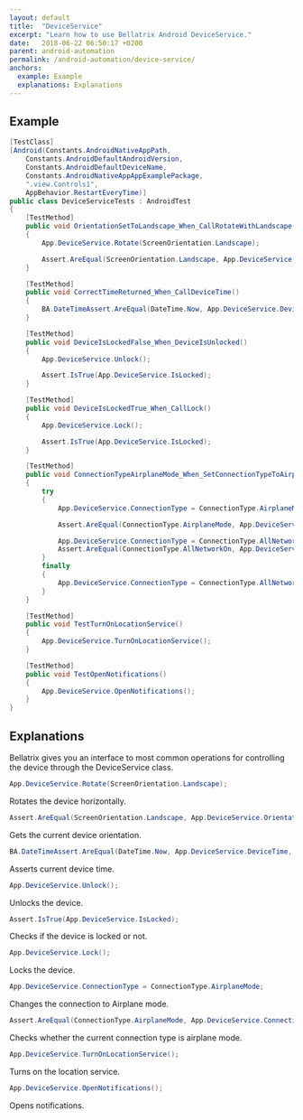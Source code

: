 ```yaml
---
layout: default
title:  "DeviceService"
excerpt: "Learn how to use Bellatrix Android DeviceService."
date:   2018-06-22 06:50:17 +0200
parent: android-automation
permalink: /android-automation/device-service/
anchors:
  example: Example
  explanations: Explanations
---
```

Example
-------
```csharp
[TestClass]
[Android(Constants.AndroidNativeAppPath,
    Constants.AndroidDefaultAndroidVersion,
    Constants.AndroidDefaultDeviceName,
    Constants.AndroidNativeAppAppExamplePackage,
    ".view.Controls1",
    AppBehavior.RestartEveryTime)]
public class DeviceServiceTests : AndroidTest
{
    [TestMethod]
    public void OrientationSetToLandscape_When_CallRotateWithLandscape()
    {
        App.DeviceService.Rotate(ScreenOrientation.Landscape);

        Assert.AreEqual(ScreenOrientation.Landscape, App.DeviceService.Orientation);
    }

    [TestMethod]
    public void CorrectTimeReturned_When_CallDeviceTime()
    {
        BA.DateTimeAssert.AreEqual(DateTime.Now, App.DeviceService.DeviceTime, BA.DateTimeDeltaType.Minutes, 5);
    }

    [TestMethod]
    public void DeviceIsLockedFalse_When_DeviceIsUnlocked()
    {
        App.DeviceService.Unlock();

        Assert.IsTrue(App.DeviceService.IsLocked);
    }

    [TestMethod]
    public void DeviceIsLockedTrue_When_CallLock()
    {
        App.DeviceService.Lock();

        Assert.IsTrue(App.DeviceService.IsLocked);
    }

    [TestMethod]
    public void ConnectionTypeAirplaneMode_When_SetConnectionTypeToAirplaneMode()
    {
        try
        {
            App.DeviceService.ConnectionType = ConnectionType.AirplaneMode;

            Assert.AreEqual(ConnectionType.AirplaneMode, App.DeviceService.ConnectionType);

            App.DeviceService.ConnectionType = ConnectionType.AllNetworkOn;
            Assert.AreEqual(ConnectionType.AllNetworkOn, App.DeviceService.ConnectionType);
        }
        finally
        {
            App.DeviceService.ConnectionType = ConnectionType.AllNetworkOn;
        }
    }

    [TestMethod]
    public void TestTurnOnLocationService()
    {
        App.DeviceService.TurnOnLocationService();
    }

    [TestMethod]
    public void TestOpenNotifications()
    {
        App.DeviceService.OpenNotifications();
    }
}
```

Explanations
------------
Bellatrix gives you an interface to most common operations for controlling the device through the DeviceService class.
```csharp
App.DeviceService.Rotate(ScreenOrientation.Landscape);
```
Rotates the device horizontally.
```csharp
Assert.AreEqual(ScreenOrientation.Landscape, App.DeviceService.Orientation);
```
Gets the current device orientation.
```csharp
BA.DateTimeAssert.AreEqual(DateTime.Now, App.DeviceService.DeviceTime, BA.DateTimeDeltaType.Minutes, 5);
```
Asserts current device time.
```csharp
App.DeviceService.Unlock();
```
Unlocks the device.
```csharp
Assert.IsTrue(App.DeviceService.IsLocked);
```
Checks if the device is locked or not.
```csharp
App.DeviceService.Lock();
```
Locks the device.
```csharp
App.DeviceService.ConnectionType = ConnectionType.AirplaneMode;
```
Changes the connection to Airplane mode.
```csharp
Assert.AreEqual(ConnectionType.AirplaneMode, App.DeviceService.ConnectionType);
```
Checks whether the current connection type is airplane mode.
```csharp
App.DeviceService.TurnOnLocationService();
```
Turns on the location service.
```csharp
App.DeviceService.OpenNotifications();
```
Opens notifications.